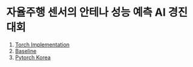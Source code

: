 # 자율주행 센서의 안테나 성능 예측 AI 경진대회

1)  [Torch Implementation](https://dacon.io/competitions/official/235927/codeshare/6013?page=1&dtype=recent)
2)  [Baseline](https://dacon.io/competitions/official/235927/codeshare/5837?page=1&dtype=recent)
3)  [Pytorch Korea](https://tutorials.pytorch.kr/)

